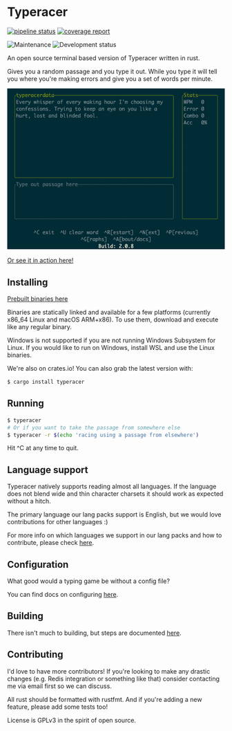 # Typeracer

[![pipeline status](https://gitlab.com/DarrienG/terminal-typeracer/badges/master/pipeline.svg)](https://gitlab.com/DarrienG/terminal-typeracer/commits/master)
[![coverage report](https://gitlab.com/ttyperacer/terminal-typeracer/badges/master/coverage.svg)](https://gitlab.com/ttyperacer/terminal-typeracer/-/commits/master)

![Maintenance](https://img.shields.io/badge/Maintained%3F-yes-green.svg)
![Development status](https://img.shields.io/badge/Dev%20Status-Maintenance%20Mode-orange.svg)

An open source terminal based version of Typeracer written in rust.

Gives you a random passage and you type it out. While you type it will tell you
where you're making errors and give you a set of words per minute.

![User typing away having a great time in their terminal](/assets/typing.jpg)

[Or see it in action here!](https://asciinema.org/a/290136)

## Installing

[Prebuilt binaries here](https://gitlab.com/ttyperacer/terminal-typeracer/-/releases)

Binaries are statically linked and available for a few platforms (currently
x86_64 Linux and macOS ARM+x86). To use them, download and execute like any 
regular binary.

Windows is not supported if you are not running Windows Subsystem for Linux. If
you would like to run on Windows, install WSL and use the Linux binaries.


We're also on crates.io! You can also grab the latest version with:

```bash
$ cargo install typeracer
```

## Running

```bash
$ typeracer
# Or if you want to take the passage from somewhere else
$ typeracer -r $(echo 'racing using a passage from elsewhere')
```

Hit ^C at any time to quit.

## Language support

Typeracer natively supports reading almost all languages. If the language does
not blend wide and thin character charsets it should work as expected without a
hitch.

The primary language our lang packs support is English, but we would love
contributions for other languages :)

For more info on which languages we support in our lang packs and how to
contribute, please check [here](docs/supported-languages.md).

## Configuration

What good would a typing game be without a config file?

You can find docs on configuring [here](https://gitlab.com/ttyperacer/terminal-typeracer/tree/master/docs/config.md).

## Building

There isn't much to building, but steps are documented [here](https://gitlab.com/ttyperacer/terminal-typeracer/tree/master/docs/building.md).

## Contributing

I'd love to have more contributors! If you're looking to make any drastic
changes (e.g. Redis integration or something like that) consider contacting me
via email first so we can discuss.

All rust should be formatted with rustfmt. And if you're adding a new feature,
please add some tests too!

License is GPLv3 in the spirit of open source.
